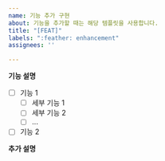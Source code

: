 ```yaml
---
name: 기능 추가 구현
about: 기능을 추가할 때는 해당 템플릿을 사용합니다.
title: "[FEAT]"
labels: ":feather: enhancement"
assignees: ''

---
```


**기능 설명**

- [ ] 기능 1
  - [ ] 세부 기능 1
  - [ ] 세부 기능 2
  - [ ] ...

- [ ] 기능 2
 
**추가 설명**
